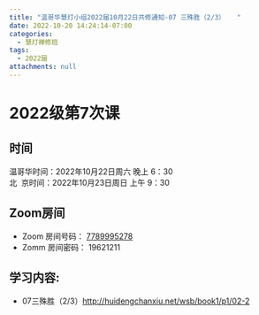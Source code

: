 ```yaml
---
title: "温哥华慧灯小组2022届10月22日共修通知-07 三殊胜（2/3）   "
date: 2022-10-20 14:24:14-07:00
categories:
  - 慧灯禅修班
tags:
  - 2022届
attachments: null
---
```


# 2022级第7次课 

## 时间

温哥华时间：2022年10月22日周六 晚上 6：30  
北  京时间：2022年10月23日周日 上午 9：30

## Zoom房间

- Zoom 房间号码： [7789995278](https://us02web.zoom.us/j/7789995278?pwd=VjZmbWJFY2k2K0E5RVB2cTNIQmhqUT09)
- Zomm 房间密码： 19621211

## 学习内容:

- 07三殊胜（2/3）<http://huidengchanxiu.net/wsb/book1/p1/02-2>